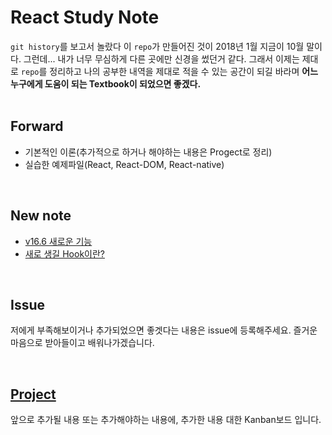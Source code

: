 # React Study Note

`git history`를 보고서 놀랐다 이 `repo`가 만들어진 것이 2018년 1월 지금이 10월 말이다. 그런데... 내가 너무 무심하게 다른 곳에만 신경을 썼던거 같다. 그래서 이제는 제대로 `repo`를 정리하고 나의 공부한 내역을 제대로 적을 수 있는 공간이 되길 바라며 **어느 누구에게 도움이 되는 Textbook이 되었으면 좋겠다.**
</br>
</br>

## **Forward**

- 기본적인 이론(추가적으로 하거나 해야하는 내용은 Progect로 정리)
- 실습한 예제파일(React, React-DOM, React-native)

</br>

## **New note**

- [v16.6 새로운 기능](https://github.com/SeonHyungJo/React/blob/master/Release/Version-16.6.md)
- [새로 생길 Hook이란?](https://github.com/SeonHyungJo/React/blob/master/Release/Hook.md)

</br>

## Issue

저에게 부족해보이거나 추가되었으면 좋겟다는 내용은 issue에 등록해주세요. 즐거운  마음으로 받아들이고 배워나가겠습니다.

</br>

## [Project](https://github.com/SeonHyungJo/React/projects/1)

앞으로 추가될 내용 또는 추가해야하는 내용에, 추가한 내용 대한 Kanban보드 입니다.